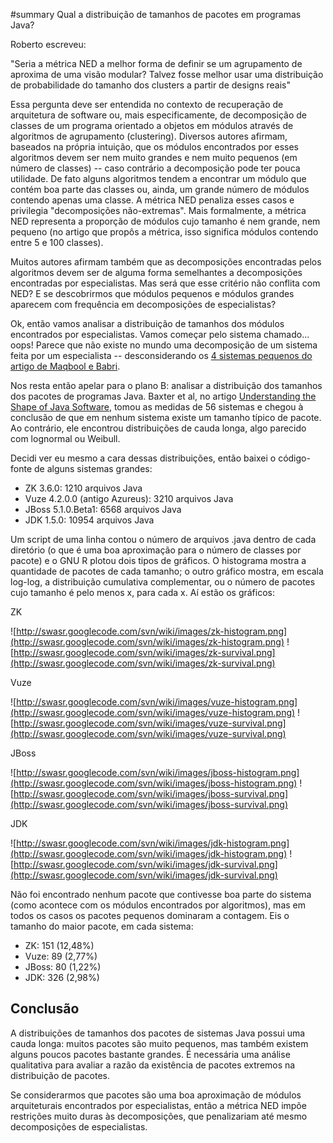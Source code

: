 ﻿#summary Qual a distribuição de tamanhos de pacotes em programas Java?

Roberto escreveu:

"Seria a métrica NED a melhor forma de definir se um agrupamento de aproxima de uma visão modular? Talvez fosse melhor usar uma distribuição de probabilidade do tamanho dos clusters a partir de designs reais"

Essa pergunta deve ser entendida no contexto de recuperação de arquitetura de software ou, mais especificamente, de decomposição de classes de um programa orientado a objetos em módulos através de algoritmos de agrupamento (clustering). Diversos autores afirmam, baseados na própria intuição, que os módulos encontrados por esses algoritmos devem ser nem muito grandes e nem muito pequenos (em número de classes) -- caso contrário a decomposição pode ter pouca utilidade. De fato alguns algoritmos tendem a encontrar um módulo que contém boa parte das classes ou, ainda, um grande número de módulos contendo apenas uma classe. A métrica NED penaliza esses casos e privilegia "decomposições não-extremas". Mais formalmente, a métrica NED representa a proporção de módulos cujo tamanho é nem grande, nem pequeno (no artigo que propôs a métrica, isso significa módulos contendo entre 5 e 100 classes).

Muitos autores afirmam também que as decomposições encontradas pelos algoritmos devem ser de alguma forma semelhantes a decomposições encontradas por especialistas. Mas será que esse critério não conflita com NED? E se descobrirmos que módulos pequenos e módulos grandes aparecem com frequência em decomposições de especialistas?

Ok, então vamos analisar a distribuição de tamanhos dos módulos encontrados por especialistas. Vamos começar pelo sistema chamado... oops! Parece que não existe no mundo uma decomposição de um sistema feita por um especialista -- desconsiderando os [4 sistemas pequenos do artigo de Maqbool e Babri](http://suraj.lums.edu.pk/~reverseeng/).

Nos resta então apelar para o plano B: analisar a distribuição dos tamanhos dos pacotes de programas Java. Baxter et al, no artigo [Understanding the Shape of Java Software](ReviewBaxter2006.md), tomou as medidas de 56 sistemas e chegou à conclusão de que em nenhum sistema existe um tamanho típico de pacote. Ao contrário, ele encontrou distribuições de cauda longa, algo parecido com lognormal ou Weibull.

Decidi ver eu mesmo a cara dessas distribuições, então baixei o código-fonte de alguns sistemas grandes:

  * ZK 3.6.0: 1210 arquivos Java
  * Vuze 4.2.0.0 (antigo Azureus): 3210 arquivos Java
  * JBoss 5.1.0.Beta1: 6568 arquivos Java
  * JDK 1.5.0: 10954 arquivos Java

Um script de uma linha contou o número de arquivos .java dentro de cada diretório (o que é uma boa aproximação para o número de classes por pacote) e o GNU R plotou dois tipos de gráficos. O histograma mostra a quantidade de pacotes de cada tamanho; o outro gráfico mostra, em escala log-log, a distribuição cumulativa complementar, ou o número de pacotes cujo tamanho é pelo menos x, para cada x. Aí estão os gráficos:

ZK

![http://swasr.googlecode.com/svn/wiki/images/zk-histogram.png](http://swasr.googlecode.com/svn/wiki/images/zk-histogram.png)
![http://swasr.googlecode.com/svn/wiki/images/zk-survival.png](http://swasr.googlecode.com/svn/wiki/images/zk-survival.png)

Vuze

![http://swasr.googlecode.com/svn/wiki/images/vuze-histogram.png](http://swasr.googlecode.com/svn/wiki/images/vuze-histogram.png)
![http://swasr.googlecode.com/svn/wiki/images/vuze-survival.png](http://swasr.googlecode.com/svn/wiki/images/vuze-survival.png)

JBoss

![http://swasr.googlecode.com/svn/wiki/images/jboss-histogram.png](http://swasr.googlecode.com/svn/wiki/images/jboss-histogram.png)
![http://swasr.googlecode.com/svn/wiki/images/jboss-survival.png](http://swasr.googlecode.com/svn/wiki/images/jboss-survival.png)

JDK

![http://swasr.googlecode.com/svn/wiki/images/jdk-histogram.png](http://swasr.googlecode.com/svn/wiki/images/jdk-histogram.png)
![http://swasr.googlecode.com/svn/wiki/images/jdk-survival.png](http://swasr.googlecode.com/svn/wiki/images/jdk-survival.png)

Não foi encontrado nenhum pacote que contivesse boa parte do sistema (como acontece com os módulos encontrados por algoritmos), mas em todos os casos os pacotes pequenos dominaram a contagem. Eis o tamanho do maior pacote, em cada sistema:

  * ZK: 151 (12,48%)
  * Vuze: 89 (2,77%)
  * JBoss: 80 (1,22%)
  * JDK: 326 (2,98%)

## Conclusão ##

A distribuições de tamanhos dos pacotes de sistemas Java possui uma cauda longa: muitos pacotes são muito pequenos, mas também existem alguns poucos pacotes bastante grandes. É necessária uma análise qualitativa para avaliar a razão da existência de pacotes extremos na distribuição de pacotes.

Se considerarmos que pacotes são uma boa aproximação de módulos arquiteturais encontrados por especialistas, então a métrica NED impõe restrições muito duras às decomposições, que penalizariam até mesmo decomposições de especialistas.